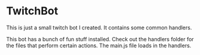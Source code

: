 # TwitchBot

This is just a small twitch bot I created. It contains some common handlers.

This bot has a bunch of fun stuff installed. Check out the handlers folder for the files that perform certain actions.  The main.js file loads in the handlers. 